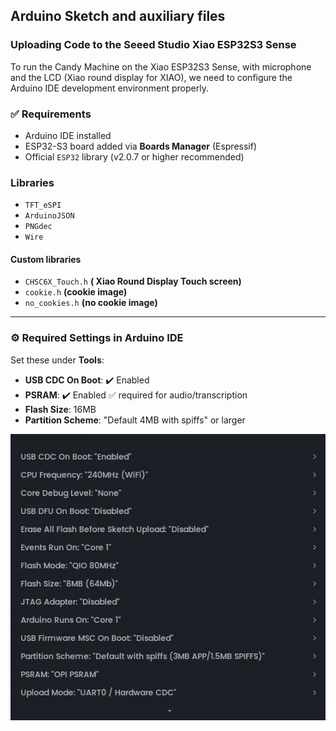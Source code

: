 ## Arduino Sketch and auxiliary files
### Uploading Code to the Seeed Studio Xiao ESP32S3 Sense

To run the Candy Machine on the Xiao ESP32S3 Sense, with microphone and the LCD (Xiao round display for XIAO), we need to configure the Arduino IDE development environment properly.

### ✅ Requirements

- Arduino IDE installed
- ESP32-S3 board added via **Boards Manager** (Espressif)
- Official `ESP32` library (v2.0.7 or higher recommended)

### Libraries
- `TFT_eSPI`
- `ArduinoJSON`
- `PNGdec`
- `Wire`

#### Custom libraries
- `CHSC6X_Touch.h` **( Xiao Round Display Touch screen)**
- `cookie.h`       **(cookie image)**
- `no_cookies.h`   **(no cookie image)**

---

### ⚙️ Required Settings in Arduino IDE

Set these under **Tools**:

- **USB CDC On Boot**: ✔️ Enabled
- **PSRAM**: ✔️ Enabled ✅ required for audio/transcription
- **Flash Size**: 16MB
- **Partition Scheme**: "Default 4MB with spiffs" or larger


![Options](./arduino_options.jpg)